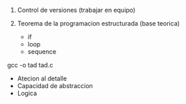1. Control de versiones (trabajar en equipo)
2. Teorema de la programacion estructurada (base teorica)

   + if
   + loop
   + sequence

gcc -o tad tad.c


* Atecion al detalle
* Capacidad de abstraccion
* Logica

